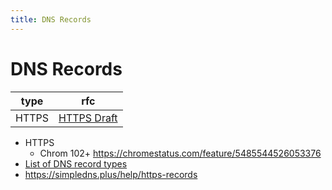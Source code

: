 ```yaml
---
title: DNS Records
---
```


# DNS Records

| type  | rfc           |
| ----- | ------------- |
| HTTPS | [HTTPS Draft] |

[https draft]: https://datatracker.ietf.org/doc/draft-ietf-dnsop-svcb-https

- HTTPS
  - Chrom 102+ https://chromestatus.com/feature/5485544526053376
- [List of DNS record types](https://en.wikipedia.org/wiki/List_of_DNS_record_types)
- https://simpledns.plus/help/https-records
